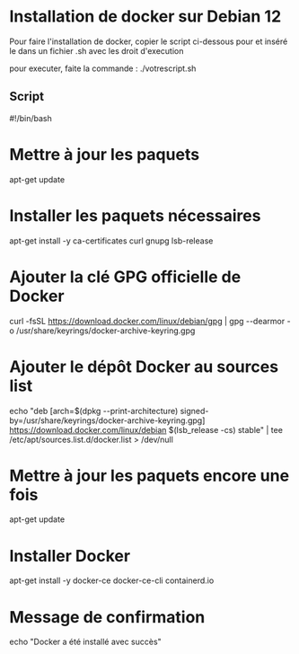 # Installation de docker sur Debian 12

Pour faire l'installation de docker, copier le script ci-dessous pour et inséré le dans un fichier .sh avec les droit d'execution

pour executer, faite la commande : ./votrescript.sh

## Script

#!/bin/bash

# Mettre à jour les paquets
apt-get update

# Installer les paquets nécessaires
apt-get install -y ca-certificates curl gnupg lsb-release

# Ajouter la clé GPG officielle de Docker
curl -fsSL https://download.docker.com/linux/debian/gpg | gpg --dearmor -o /usr/share/keyrings/docker-archive-keyring.gpg

# Ajouter le dépôt Docker au sources list
echo "deb [arch=$(dpkg --print-architecture) signed-by=/usr/share/keyrings/docker-archive-keyring.gpg] https://download.docker.com/linux/debian $(lsb_release -cs) stable" | tee /etc/apt/sources.list.d/docker.list > /dev/null

# Mettre à jour les paquets encore une fois
apt-get update

# Installer Docker
apt-get install -y docker-ce docker-ce-cli containerd.io

# Message de confirmation
echo "Docker a été installé avec succès"
